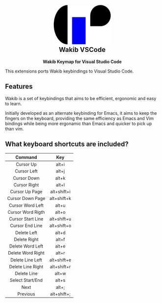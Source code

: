 <h2 align="center"><img src="https://raw.githubusercontent.com/darkstego/wakib-vscode-keybindings/main/images/icon.png" height="128"><br>Wakib VSCode</h2>
<p align="center"><strong>Wakib Keymap for Visual Studio Code</strong></p>

This extensions ports Wakib keybindings to Visual Studio Code. 

## Features

Wakib is a set of keybindings that aims to be efficient, ergonomic and easy to learn. 

Initially developed as an alternate keybinding for Emacs, it aims to keep the fingers on the keyboard, providing the same efficiency as Emacs and Vim bindings while being more ergonamic than Emacs and quicker to pick up than vim. 

## What keyboard shortcuts are included?

| Command | Key |
| :---------: | :---------: |
| Cursor Up | alt+i
| Cursor Left | alt+j
| Cursor Down | alt+k
| Cursor Right | alt+l
| Cursor Up Page | alt+shift+i
| Cursor Down Page | alt+shift+k
| Cursor Word Left | alt+u
| Cursor Word Rigth | alt+o
| Cursor Start Line | alt+shift+u
| Cursor End Line | alt+shift+o
| Delete Left | alt+d
| Delete Right | alt+f
| Delete Word Left | alt+e
| Delete Word Right | alt+r
| Delete Line Left | alt+shift+e
| Delete Line Right | alt+shift+r
| Delete Line  | alt+w
| Select Start/End | alt+s
| Next | alt+;
| Previous | alt+shift+;
